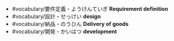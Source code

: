- #vocabulary/要件定義・ようけんていぎ **Requirement definition**
- #vocabulary/設計・せっけい **design**
- #vocabulary/納品・のうひん **Delivery of goods**
- #vocabulary/開発・かいはつ **development**